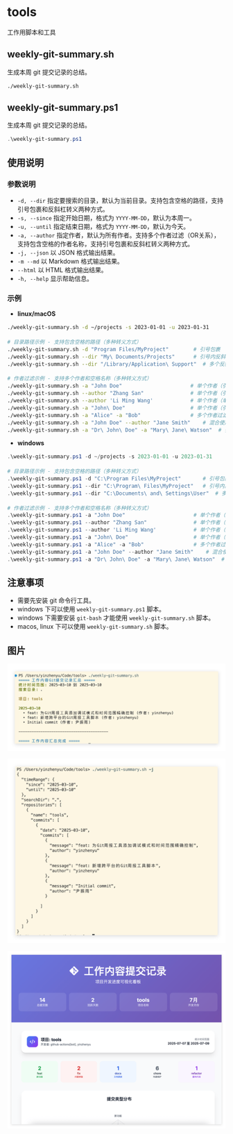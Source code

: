 # tools

工作用脚本和工具

## weekly-git-summary.sh

生成本周 git 提交记录的总结。

```bash
./weekly-git-summary.sh
```

## weekly-git-summary.ps1

生成本周 git 提交记录的总结。

```powershell
.\weekly-git-summary.ps1
```

## 使用说明

### 参数说明

- `-d, --dir` 指定要搜索的目录，默认为当前目录。支持包含空格的路径，支持引号包裹和反斜杠转义两种方式。
- `-s, --since` 指定开始日期，格式为 `YYYY-MM-DD`，默认为本周一。
- `-u, --until` 指定结束日期，格式为 `YYYY-MM-DD`，默认为今天。
- `-a, --author` 指定作者，默认为所有作者。支持多个作者过滤（OR关系），支持包含空格的作者名称，支持引号包裹和反斜杠转义两种方式。
- `-j, --json` 以 JSON 格式输出结果。
- `-m --md` 以 Markdown 格式输出结果。
- `--html` 以 HTML 格式输出结果。
- `-h, --help` 显示帮助信息。

### 示例

- **linux/macOS**

```bash
./weekly-git-summary.sh -d ~/projects -s 2023-01-01 -u 2023-01-31

# 目录路径示例 - 支持包含空格的路径（多种转义方式）
./weekly-git-summary.sh -d "Program Files/MyProject"        # 引号包裹
./weekly-git-summary.sh --dir "My\ Documents/Projects"      # 引号内反斜杠转义
./weekly-git-summary.sh --dir "/Library/Application\ Support"  # 多个反斜杠转义

# 作者过滤示例 - 支持多个作者和空格名称（多种转义方式）
./weekly-git-summary.sh -a "John Doe"                      # 单个作者（引号包裹）
./weekly-git-summary.sh --author "Zhang San"               # 单个作者（引号包裹）
./weekly-git-summary.sh --author 'Li Ming Wang'            # 单个作者（单引号包裹）
./weekly-git-summary.sh -a "John\ Doe"                     # 单个作者（引号内反斜杠转义）
./weekly-git-summary.sh -a "Alice" -a "Bob"                # 多个作者过滤（OR关系）
./weekly-git-summary.sh -a "John Doe" --author "Jane Smith"    # 混合使用短参数和长参数
./weekly-git-summary.sh -a "Dr\ John\ Doe" -a "Mary\ Jane\ Watson"  # 多个作者反斜杠转义
```

- **windows**

```powershell
.\weekly-git-summary.ps1 -d ~/projects -s 2023-01-01 -u 2023-01-31

# 目录路径示例 - 支持包含空格的路径（多种转义方式）
.\weekly-git-summary.ps1 -d "C:\Program Files\MyProject"       # 引号包裹
.\weekly-git-summary.ps1 --dir "C:\Program\ Files\MyProject"   # 引号内反斜杠转义
.\weekly-git-summary.ps1 --dir "C:\Documents\ and\ Settings\User"  # 多个反斜杠转义

# 作者过滤示例 - 支持多个作者和空格名称（多种转义方式）
.\weekly-git-summary.ps1 -a "John Doe"                      # 单个作者（引号包裹）
.\weekly-git-summary.ps1 --author "Zhang San"               # 单个作者（引号包裹）
.\weekly-git-summary.ps1 --author 'Li Ming Wang'            # 单个作者（单引号包裹）
.\weekly-git-summary.ps1 -a "John\ Doe"                     # 单个作者（引号内反斜杠转义）
.\weekly-git-summary.ps1 -a "Alice" -a "Bob"                # 多个作者过滤（OR关系）
.\weekly-git-summary.ps1 -a "John Doe" --author "Jane Smith"    # 混合使用短参数和长参数
.\weekly-git-summary.ps1 -a "Dr\ John\ Doe" -a "Mary\ Jane\ Watson"  # 多个作者反斜杠转义
```

## 注意事项

- 需要先安装 git 命令行工具。
- windows 下可以使用 `weekly-git-summary.ps1` 脚本。
- windows 下需要安装 `git-bash` 才能使用 `weekly-git-summary.sh` 脚本。
- macos, linux 下可以使用 `weekly-git-summary.sh` 脚本。

## 图片

![weekly-git-summary](./dist/weekly-git-summary-1.png)

![weekly-git-summary](./dist/weekly-git-summary-2.png)

![weekly-git-summary](./dist/weekly-git-summary-3.png)
